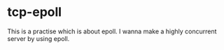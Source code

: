 # tcp-epoll

This is a practise which is about epoll.
I wanna make a highly concurrent server by using epoll.
